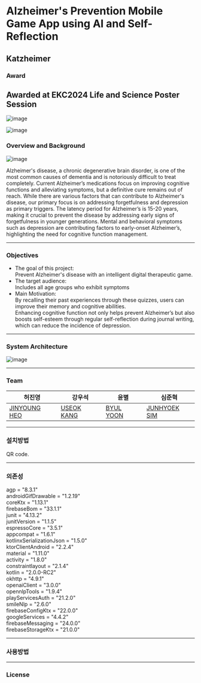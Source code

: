 # Alzheimer's Prevention Mobile Game App using AI and Self-Reflection

## Katzheimer

### Award

## Awarded at EKC2024 Life and Science Poster Session
![image](https://github.com/user-attachments/assets/db0bac8a-83d6-4f11-ab57-377018581b6e)

![image](https://github.com/user-attachments/assets/15915938-721e-4d55-a77e-2d76894cd579)


### Overview and Background
  ![image](https://github.com/user-attachments/assets/6be31fe2-d6f8-4c57-b0cf-7be323948133)

 Alzheimer's disease, a chronic degenerative brain disorder, is one of the most common causes of dementia and is notoriously difficult to treat completely.
 Current Alzheimer’s medications focus on improving cognitive functions and alleviating symptoms, but a definitive cure remains out of reach. 
 While there are various factors that can contribute to Alzheimer's disease, our primary focus is on addressing forgetfulness and depression as primary triggers.
 The latency period for Alzheimer’s is 15-20 years, making it crucial to prevent the disease by addressing early signs of forgetfulness in younger generations.
 Mental and behavioral symptoms such as depression are contributing factors to early-onset Alzheimer’s, highlighting the need for cognitive function management.


 ---
### Objectives
- The goal of this project:   
Prevent Alzheimer's disease with an intelligent digital therapeutic game.
- The target audience:   
Includes all age groups who exhibit symptoms
- Main Motivation:   
By recalling their past experiences through these quizzes, users can improve their memory and cognitive abilities.   
Enhancing cognitive function not only helps prevent Alzheimer’s but also boosts self-esteem through regular self-reflection during journal writing, which can reduce the incidence of depression.

---

 ### System Architecture
 ![image](https://github.com/user-attachments/assets/914a9fc5-af1f-4397-ba01-cd825de482ad)

---
### Team

허진영 | 강우석 | 윤별 | 심준혁
---|---|---|---|
[JINYOUNG HEO](https://github.com/JinYoung-Heo) | [USEOK KANG](https://github.com/MuHaRVEY) | [BYUL YOON](https://github.com/YOON331) | [JUNHYOEK SIM](https://github.com/dsfaewf)
---

### 설치방법

QR code.
 
---

### 의존성
agp = "8.3.1"   
androidGifDrawable = "1.2.19"   
coreKtx = "1.13.1"   
firebaseBom = "33.1.1"   
junit = "4.13.2"   
junitVersion = "1.1.5"   
espressoCore = "3.5.1"   
appcompat = "1.6.1"   
kotlinxSerializationJson = "1.5.0"   
ktorClientAndroid = "2.2.4"   
material = "1.11.0"   
activity = "1.8.0"   
constraintlayout = "2.1.4"   
kotlin = "2.0.0-RC2"   
okhttp = "4.9.1"   
openaiClient = "3.0.0"   
opennlpTools = "1.9.4"   
playServicesAuth = "21.2.0"   
smileNlp = "2.6.0"   
firebaseConfigKtx = "22.0.0"   
googleServices = "4.4.2"   
firebaseMessaging = "24.0.0"   
firebaseStorageKtx = "21.0.0"   

---

### 사용방법



---

### License

